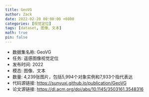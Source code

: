 ```yaml
---
title: GeoVG
author: Zack
date: 2022-02-20 00:00:00 +0800
categories: [视觉定位]
tags: [dataset, 图像、文本]
math: true
pin: false
---
```

- 数据集名称: GeoVG
- 任务: 遥感图像视觉定位
- 发布时间: 2022
- 模态: 图像、文本
- 数量: 4,239张图片，包括5,994个对象实例和7,933个指代表达
- 代码源链接: https://sunyuxi.github.io/publication/GeoVG
- 论文源链接: https://dl.acm.org/doi/abs/10.1145/3503161.3548316
